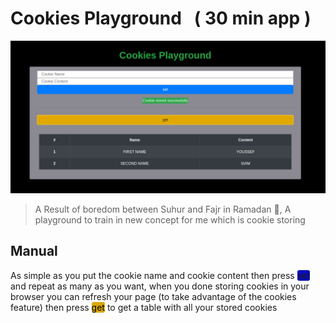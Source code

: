 # Cookies Playground &nbsp; ( 30 min app )

![Cookies Playground](/img/CookiesPlayground.png (Cookies Playground))

> A Result of boredom between Suhur and Fajr in Ramadan 🌙,&nbsp;A playground to train in new concept for me which is cookie storing

## Manual

As simple as you put the cookie name and cookie content then press <span style="background-color: rgb(11, 11, 189); border-radius: 3px">set</span> and repeat as many as you want, when you done storing cookies in your browser you can refresh your page (to take advantage of the cookies feature) then press <span style="background-color: rgb(218, 168, 7); color: black;border-radius: 3px">get</span> to get a table with all your stored cookies